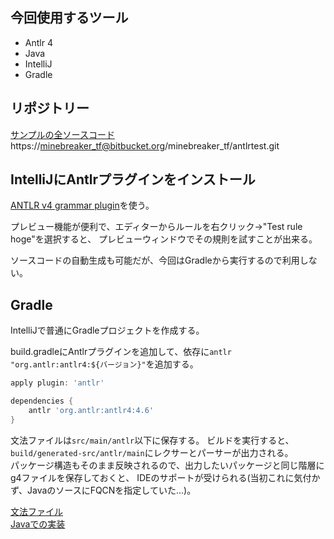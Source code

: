 ## 今回使用するツール
* Antlr 4
* Java
* IntelliJ
* Gradle

## リポジトリー
[サンプルの全ソースコード](https://bitbucket.org/minebreaker_tf/antlrtest)  
https://minebreaker_tf@bitbucket.org/minebreaker_tf/antlrtest.git

## IntelliJにAntlrプラグインをインストール
[ANTLR v4 grammar plugin](https://github.com/antlr/intellij-plugin-v4)を使う。

プレビュー機能が便利で、エディターからルールを右クリック->"Test rule hoge"を選択すると、
プレビューウィンドウでその規則を試すことが出来る。

ソースコードの自動生成も可能だが、今回はGradleから実行するので利用しない。

## Gradle
IntelliJで普通にGradleプロジェクトを作成する。

build.gradleにAntlrプラグインを追加して、依存に`antlr "org.antlr:antlr4:${バージョン}"`を追加する。

```groovy
apply plugin: 'antlr'

dependencies {
    antlr 'org.antlr:antlr4:4.6'
}
```

文法ファイルは`src/main/antlr`以下に保存する。
ビルドを実行すると、`build/generated-src/antlr/main`にレクサーとパーサーが出力される。  
パッケージ構造もそのまま反映されるので、出力したいパッケージと同じ階層にg4ファイルを保存しておくと、
IDEのサポートが受けられる(当初これに気付かず、JavaのソースにFQCNを指定していた...)。

[文法ファイル](#/programming.antlr.g4)  
[Javaでの実装](#/programming.antlr.java)  

